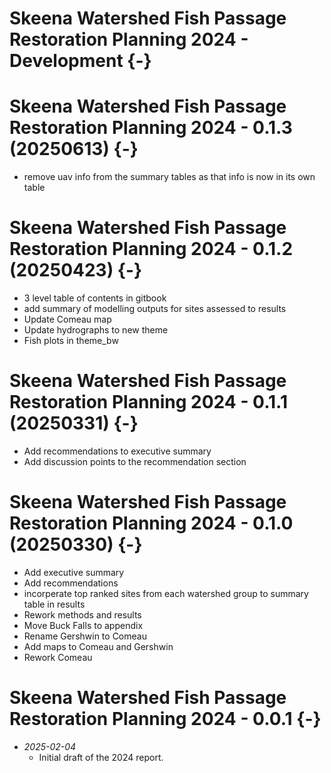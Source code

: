# Skeena Watershed Fish Passage Restoration Planning 2024 - Development {-}


# Skeena Watershed Fish Passage Restoration Planning 2024 - 0.1.3 (20250613) {-}
  - remove uav info from the summary tables as that info is now in its own table


# Skeena Watershed Fish Passage Restoration Planning 2024 - 0.1.2 (20250423) {-}
  - 3 level table of contents in gitbook
  - add summary of modelling outputs for sites assessed to results
  - Update Comeau map
  - Update hydrographs to new theme
  - Fish plots in theme_bw


# Skeena Watershed Fish Passage Restoration Planning 2024 - 0.1.1 (20250331) {-}
  - Add recommendations to executive summary
  - Add discussion points to the recommendation section


# Skeena Watershed Fish Passage Restoration Planning 2024 - 0.1.0 (20250330) {-}

  - Add executive summary
  - Add recommendations
  - incorperate top ranked sites from each watershed group to summary table in results
  - Rework methods and results
  - Move Buck Falls to appendix
  - Rename Gershwin to Comeau
  - Add maps to Comeau and Gershwin
  - Rework Comeau

# Skeena Watershed Fish Passage Restoration Planning 2024 - 0.0.1 {-}

- *2025-02-04*  
  - Initial draft of the 2024 report.
